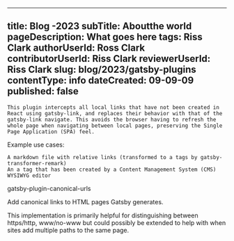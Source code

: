 ---

title: Blog -2023
subTitle: Aboutthe world
pageDescription: What goes here
tags: Riss Clark
authorUserId: Ross Clark
contributorUserId: Riss Clark
reviewerUserId: Riss Clark
slug: blog/2023/gatsby-plugins
contentType: info
dateCreated: 09-09-09
published: false
---------------

    This plugin intercepts all local links that have not been created in React using gatsby-link, and replaces their behavior with that of the gatsby-link navigate. This avoids the browser having to refresh the whole page when navigating between local pages, preserving the Single Page Application (SPA) feel.

Example use cases:

    A markdown file with relative links (transformed to a tags by gatsby-transformer-remark)
    An a tag that has been created by a Content Management System (CMS) WYSIWYG editor

gatsby-plugin-canonical-urls

Add canonical links to HTML pages Gatsby generates.

This implementation is primarily helpful for distinguishing between https/http, www/no-www but could possibly be extended to help with when sites add multiple paths to the same page.
